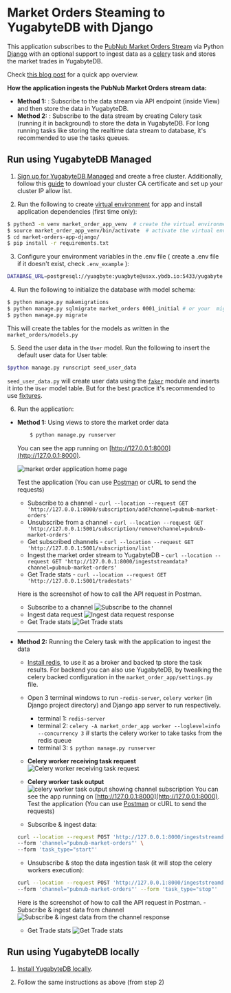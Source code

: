 # Market Orders Steaming to YugabyteDB with Django

This application subscribes to the [PubNub Market Orders Stream](https://www.pubnub.com/developers/realtime-data-streams/financial-securities-market-orders/) via Python [Django](https://docs.djangoproject.com/en/4.1/) with an optional support to ingest data as a [celery](https://docs.celeryq.dev/en/latest/index.html) task and stores the market trades in YugabyteDB.


Check [this blog post](https://www.yugabyte.com/blog/building-simple-application-yugabytedb-prisma/) for a quick app overview.

**How the application ingests the PubNub Market Orders stream data:**

- **Method 1:** : Subscribe to the data stream via API endpoint (inside View) and then store the data in YugabyteDB.
- **Method 2:** : Subscribe to the data stream by creating Celery task (running it in background) to store the data in YugabyteDB. For long running tasks like storing the realtime data stream to database, it's recommended to use the tasks queues.

## Run using YugabyteDB Managed

1. [Sign up for YugabyteDB Managed](https://docs.yugabyte.com/preview/yugabyte-cloud/cloud-quickstart/) and create a free cluster.  Additionally, follow this [guide](https://docs.yugabyte.com/preview/yugabyte-cloud/cloud-quickstart/cloud-build-apps/cloud-add-ip/#download-your-cluster-certificate) to download your cluster CA certificate and set up your cluster IP allow list.

2. Run the following to create [virtual environment](https://docs.python.org/3/glossary.html#term-virtual-environment) for app and install application dependencies (first time only):

```bash
$ python3 -m venv market_order_app_venv  # create the virtual environment
$ source market_order_app_venv/bin/activate  # activate the virtual environment
$ cd market-orders-app-django/
$ pip install -r requirements.txt
```

3. Configure your environment variables in the .env file ( create a .env file if it doesn't exist, check `.env_example` ):

```bash
DATABASE_URL=postgresql://yuagbyte:yuagbyte@usxx.ybdb.io:5433/yugabyte
```

4. Run the following to initialize the database with model schema:

```bash
$ python manage.py makemigrations
$ python manage.py sqlmigrate market_orders 0001_initial # or your  migratino fiile name
$ python manage.py migrate
```

This will create the tables for the models as written in the `market_orders/models.py`

5. Seed the user data in the `User` model. Run the following to insert the default user data for User table:

```bash
$python manage.py runscript seed_user_data
```

`seed_user_data.py` will create user data using the [`faker`](https://github.com/joke2k/faker) module and inserts it into the `User` model table. But for the best practice it's recommended to use [fixtures](https://docs.djangoproject.com/en/2.2/howto/initial-data/).

6. Run the application:

- **Method 1:** Using views to store the market order data

    ```bash
        $ python manage.py runserver
    ```
    You can see the app running on [http://127.0.0.1:8000](http://127.0.0.1:8000).

    ![market order application home page](/Docs/images/market_order_home_d.png)

    Test the application (You can use [Postman](https://www.postman.com/downloads/) or cURL to send the requests)

    - Subscribe to a channel - `curl --location --request GET 'http://127.0.0.1:8000/subscription/add?channel=pubnub-market-orders'`
    - Unsubscribe from a channel - `curl --location --request GET 'http://127.0.0.1:5001/subscription/remove?channel=pubnub-market-orders'`
    - Get subscribed channels - `curl --location --request GET 'http://127.0.0.1:5001/subscription/list'`
    - Ingest the market order stream to YugabyteDB - `curl --location --request GET 'http://127.0.0.1:8000/ingeststreamdata?channel=pubnub-market-orders'`
    - Get Trade stats - `curl --location --request GET 'http://127.0.0.1:5001/tradestats'`

    Here is the screenshot of how to call the API request in Postman.
    - Subscribe to a channel
    ![Subscribe to the channel](/Docs/images/add_subscription_d.png)
    - Ingest data request
    ![Ingest data request response](/Docs/images/ingest_data_d.png)
    - Get Trade stats
    ![Get Trade stats](/Docs/images/trade_stats_d.png)


    ---

- **Method 2:** Running the Celery task with  the application to ingest the data
    - [Install redis](https://redis.io/docs/getting-started/installation/), to use it as a broker and backed tp store the task results. For  backend you can also use YugabyteDB, by twealking the celery backed configuration in the `market_order_app/settings.py` file.
    - Open 3 terminal windows to run -`redis-server`, `celery worker` (in Django project directory) and Django app server to run respectively.
        - terminal 1: `redis-server`
        - terminal 2: `celery -A market_order_app worker --loglevel=info --concurrency 3`  # starts the celery worker to take tasks from the redis queue
        - terminal 3: `$ python manage.py runserver`

    - **Celery worker receiving task request**
    ![Celery worker receiving task request](/Docs/images/celery_worker_ingest_data_request.png)
    - **Celery worker task output**
    ![celery worker task output showing channel subscription](/Docs/images/celery_worker_ingest_data_op.png)
    You can see the app running on [http://127.0.0.1:8000](http://127.0.0.1:8000).
    Test the application (You can use [Postman](https://www.postman.com/downloads/) or cURL to send the requests)

    - Subscribe & ingest data:
    ```bash
    curl --location --request POST 'http://127.0.0.1:8000/ingeststreamdata/task/' \
    --form 'channel="pubnub-market-orders"' \
    --form 'task_type="start"'
    ```
    - Unsubscribe & stop the data ingestion task (it will stop the celery workers execution):
    ```bash
    curl --location --request POST 'http://127.0.0.1:8000/ingeststreamdata/task/' \
    --form 'channel="pubnub-market-orders"' --form 'task_type="stop"'
    ```

    Here is the screenshot of how to call the API request in Postman.
    -Subscribe & ingest data from channel
    ![Subscribe & ingest data from the channel response](/Docs/images/ingest_data_celery_task_id.png)
    - Get Trade stats
    ![Get Trade stats](/Docs/images/trade_stats_d.png)

## Run using YugabyteDB locally

1. [Install YugabyteDB locally](https://docs.yugabyte.com/quick-start/install/).

2. Follow the same instructions as above (from step 2)
